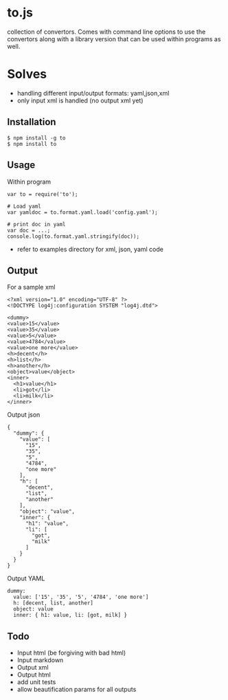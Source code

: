 # to.js
collection of convertors.
Comes with command line options to use the convertors along with a library version that can be used within programs as well.

# Solves
  * handling different input/output formats: yaml,json,xml
  * only input xml is handled (no output xml yet)

## Installation

    $ npm install -g to
    $ npm install to

## Usage
Within program

    var to = require('to');
    
    # Load yaml
    var yamldoc = to.format.yaml.load('config.yaml');
    
    # print doc in yaml 
    var doc = ...;
    console.log(to.format.yaml.stringify(doc));

 * refer to examples directory for xml, json, yaml code

## Output
For a sample xml

    <?xml version="1.0" encoding="UTF-8" ?>
    <!DOCTYPE log4j:configuration SYSTEM "log4j.dtd">
    
    <dummy>
    <value>15</value>
    <value>35</value>
    <value>5</value>
    <value>4784</value>
    <value>one more</value>
    <h>decent</h>
    <h>list</h>
    <h>another</h>
    <object>value</object>
    <inner>
      <h1>value</h1>
      <li>got</li>
      <li>milk</li>
    </inner>
   </dummy>

Output json

    {
      "dummy": {
        "value": [
          "15",
          "35",
          "5",
          "4784",
          "one more"
        ],
        "h": [
          "decent",
          "list",
          "another"
        ],
        "object": "value",
        "inner": {
          "h1": "value",
          "li": [
            "got",
            "milk"
          ]
        }
      }
    }

Output YAML

    dummy:
      value: ['15', '35', '5', '4784', 'one more']
      h: [decent, list, another]
      object: value
      inner: { h1: value, li: [got, milk] }

## Todo
 * Input html (be forgiving with bad html)
 * Input markdown 
 * Output xml
 * Output html
 * add unit tests
 * allow beautification params for all outputs 

